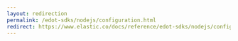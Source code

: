 ```yaml
---
layout: redirection
permalink: /edot-sdks/nodejs/configuration.html
redirect: https://www.elastic.co/docs/reference/edot-sdks/nodejs/configuration
---
```

